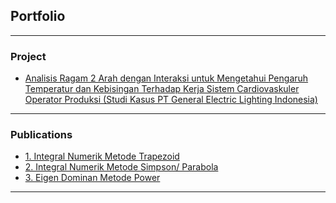 ## Portfolio

---

### Project

- [Analisis Ragam 2 Arah dengan Interaksi untuk Mengetahui Pengaruh Temperatur dan Kebisingan Terhadap Kerja Sistem Cardiovaskuler Operator Produksi
(Studi Kasus PT General Electric Lighting Indonesia)](/project/My_Project.html)

---

### Publications

- [1. Integral Numerik Metode Trapezoid](/formula/Integral-Trapezoid)
- [2. Integral Numerik Metode Simpson/ Parabola](/formula/Integral-Simpson)
- [3. Eigen Dominan Metode Power](/formula/Eigen-Dominan-Metode-Power)

---
